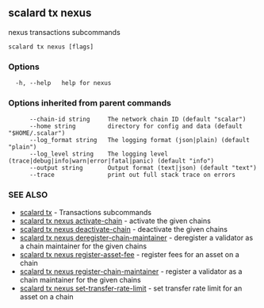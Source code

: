 ## scalard tx nexus

nexus transactions subcommands

```
scalard tx nexus [flags]
```

### Options

```
  -h, --help   help for nexus
```

### Options inherited from parent commands

```
      --chain-id string     The network chain ID (default "scalar")
      --home string         directory for config and data (default "$HOME/.scalar")
      --log_format string   The logging format (json|plain) (default "plain")
      --log_level string    The logging level (trace|debug|info|warn|error|fatal|panic) (default "info")
      --output string       Output format (text|json) (default "text")
      --trace               print out full stack trace on errors
```

### SEE ALSO

- [scalard tx](scalard_tx.md) - Transactions subcommands
- [scalard tx nexus activate-chain](scalard_tx_nexus_activate-chain.md) - activate the given chains
- [scalard tx nexus deactivate-chain](scalard_tx_nexus_deactivate-chain.md) - deactivate the given chains
- [scalard tx nexus deregister-chain-maintainer](scalard_tx_nexus_deregister-chain-maintainer.md) - deregister a validator as a chain maintainer for the given chains
- [scalard tx nexus register-asset-fee](scalard_tx_nexus_register-asset-fee.md) - register fees for an asset on a chain
- [scalard tx nexus register-chain-maintainer](scalard_tx_nexus_register-chain-maintainer.md) - register a validator as a chain maintainer for the given chains
- [scalard tx nexus set-transfer-rate-limit](scalard_tx_nexus_set-transfer-rate-limit.md) - set transfer rate limit for an asset on a chain
